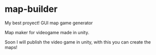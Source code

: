 # map-builder
My best proyect! GUI map game generator

Map maker for videogame made in unity.

Soon I will publish the video game in unity, with this you can create the maps!
